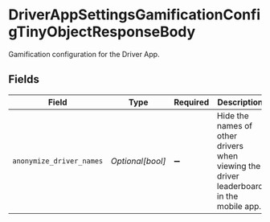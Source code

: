 # DriverAppSettingsGamificationConfigTinyObjectResponseBody

Gamification configuration for the Driver App.


## Fields

| Field                                                                                  | Type                                                                                   | Required                                                                               | Description                                                                            | Example                                                                                |
| -------------------------------------------------------------------------------------- | -------------------------------------------------------------------------------------- | -------------------------------------------------------------------------------------- | -------------------------------------------------------------------------------------- | -------------------------------------------------------------------------------------- |
| `anonymize_driver_names`                                                               | *Optional[bool]*                                                                       | :heavy_minus_sign:                                                                     | Hide the names of other drivers when viewing the driver leaderboard in the mobile app. | false                                                                                  |